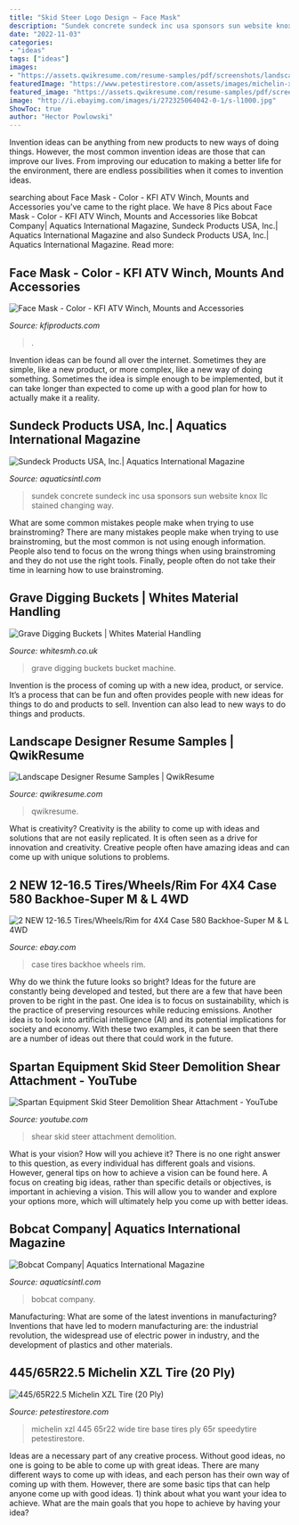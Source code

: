 ```yaml
---
title: "Skid Steer Logo Design ~ Face Mask"
description: "Sundek concrete sundeck inc usa sponsors sun website knox llc stained changing way"
date: "2022-11-03"
categories:
- "ideas"
tags: ["ideas"]
images:
- "https://assets.qwikresume.com/resume-samples/pdf/screenshots/landscape-designer-1576576553-pdf.jpg"
featuredImage: "https://www.petestirestore.com/assets/images/michelin-xzl-wide-base-tire.jpg"
featured_image: "https://assets.qwikresume.com/resume-samples/pdf/screenshots/landscape-designer-1576576553-pdf.jpg"
image: "http://i.ebayimg.com/images/i/272325064042-0-1/s-l1000.jpg"
ShowToc: true
author: "Hector Powlowski"
---
```



Invention ideas can be anything from new products to new ways of doing things. However, the most common invention ideas are those that can improve our lives. From improving our education to making a better life for the environment, there are endless possibilities when it comes to invention ideas.

	

		
searching about Face Mask - Color - KFI ATV Winch, Mounts and Accessories you've came to the right place. We have 8 Pics about Face Mask - Color - KFI ATV Winch, Mounts and Accessories like Bobcat Company| Aquatics International Magazine, Sundeck Products USA, Inc.| Aquatics International Magazine and also Sundeck Products USA, Inc.| Aquatics International Magazine. Read more:
		
    
## Face Mask - Color - KFI ATV Winch, Mounts And Accessories

<img loading=lazy src="https://kfiproducts.com/images/source/Apparel/FM-CLR-02-01.jpg" onerror="this.onerror=null;this.src='https://tse4.mm.bing.net/th?id=OIP.4JSN9BwXHs4VzriUO72DCAHaHa&amp;pid=15.1';" alt="Face Mask - Color - KFI ATV Winch, Mounts and Accessories">

_Source: kfiproducts.com_

>. 

	

Invention ideas can be found all over the internet. Sometimes they are simple, like a new product, or more complex, like a new way of doing something. Sometimes the idea is simple enough to be implemented, but it can take longer than expected to come up with a good plan for how to actually make it a reality.

    
## Sundeck Products USA, Inc.| Aquatics International Magazine

<img loading=lazy src="https://cdnassets.hw.net/9a/70/cad209dc4f2d9d0a784dbd2bb502/sundek-logo.png" onerror="this.onerror=null;this.src='https://tse2.mm.bing.net/th?id=OIP.1XC5RTX4BaTaKUE-nobmxwHaFX&amp;pid=15.1';" alt="Sundeck Products USA, Inc.| Aquatics International Magazine">

_Source: aquaticsintl.com_

>sundek concrete sundeck inc usa sponsors sun website knox llc stained changing way. 

	

What are some common mistakes people make when trying to use brainstroming?
There are many mistakes people make when trying to use brainstroming, but the most common is not using enough information. People also tend to focus on the wrong things when using brainstroming and they do not use the right tools. Finally, people often do not take their time in learning how to use brainstroming.

    
## Grave Digging Buckets | Whites Material Handling

<img loading=lazy src="https://www.whitesmh.co.uk/tiffkaa/gallery/69/292.jpg" onerror="this.onerror=null;this.src='https://tse4.mm.bing.net/th?id=OIP.GRCKug2tNQ6URiqgWdsv0QHaJ4&amp;pid=15.1';" alt="Grave Digging Buckets | Whites Material Handling">

_Source: whitesmh.co.uk_

>grave digging buckets bucket machine. 

	

Invention is the process of coming up with a new idea, product, or service. It’s a process that can be fun and often provides people with new ideas for things to do and products to sell. Invention can also lead to new ways to do things and products.

    
## Landscape Designer Resume Samples | QwikResume

<img loading=lazy src="https://assets.qwikresume.com/resume-samples/pdf/screenshots/landscape-designer-1576576553-pdf.jpg" onerror="this.onerror=null;this.src='https://tse4.mm.bing.net/th?id=OIP.m5RPBtRjXZRXjrNcqg5o2gHaKe&amp;pid=15.1';" alt="Landscape Designer Resume Samples | QwikResume">

_Source: qwikresume.com_

>qwikresume. 

	

What is creativity?
Creativity is the ability to come up with ideas and solutions that are not easily replicated. It is often seen as a drive for innovation and creativity. Creative people often have amazing ideas and can come up with unique solutions to problems.

    
## 2 NEW 12-16.5 Tires/Wheels/Rim For 4X4 Case 580 Backhoe-Super M &amp; L 4WD

<img loading=lazy src="http://i.ebayimg.com/images/i/272325064042-0-1/s-l1000.jpg" onerror="this.onerror=null;this.src='https://tse4.mm.bing.net/th?id=OIP.QV0VCWIt3r2pSaHVeRiIgQHaJ4&amp;pid=15.1';" alt="2 NEW 12-16.5 Tires/Wheels/Rim for 4X4 Case 580 Backhoe-Super M &amp; L 4WD">

_Source: ebay.com_

>case tires backhoe wheels rim. 

	

Why do we think the future looks so bright?
Ideas for the future are constantly being developed and tested, but there are a few that have been proven to be right in the past. One idea is to focus on sustainability, which is the practice of preserving resources while reducing emissions. Another idea is to look into artificial intelligence (AI) and its potential implications for society and economy. With these two examples, it can be seen that there are a number of ideas out there that could work in the future.

    
## Spartan Equipment Skid Steer Demolition Shear Attachment - YouTube

<img loading=lazy src="https://i.ytimg.com/vi/XVzx8-JAAk0/hqdefault.jpg" onerror="this.onerror=null;this.src='https://tse4.mm.bing.net/th?id=OIP.6lsS9th56nnGUkhBRHVREQHaFj&amp;pid=15.1';" alt="Spartan Equipment Skid Steer Demolition Shear Attachment - YouTube">

_Source: youtube.com_

>shear skid steer attachment demolition. 

	

What is your vision? How will you achieve it?
There is no one right answer to this question, as every individual has different goals and visions. However, general tips on how to achieve a vision can be found here. A focus on creating big ideas, rather than specific details or objectives, is important in achieving a vision. This will allow you to wander and explore your options more, which will ultimately help you come up with better ideas.

    
## Bobcat Company| Aquatics International Magazine

<img loading=lazy src="https://cdnassets.hw.net/f0/7d/14ba845140128ecc04783564c4a1/bobcat-logo.png" onerror="this.onerror=null;this.src='https://tse1.mm.bing.net/th?id=OIP.ohUeTaPLjN5MZ_ClLuOvKwHaCs&amp;pid=15.1';" alt="Bobcat Company| Aquatics International Magazine">

_Source: aquaticsintl.com_

>bobcat company. 

	

Manufacturing: What are some of the latest inventions in manufacturing?
Inventions that have led to modern manufacturing are: the industrial revolution, the widespread use of electric power in industry, and the development of plastics and other materials.

    
## 445/65R22.5 Michelin XZL Tire (20 Ply)

<img loading=lazy src="https://www.petestirestore.com/assets/images/michelin-xzl-wide-base-tire.jpg" onerror="this.onerror=null;this.src='https://tse3.mm.bing.net/th?id=OIP.LXqMo2Tl4TEToMQLIxk1PwHaLo&amp;pid=15.1';" alt="445/65R22.5 Michelin XZL Tire (20 Ply)">

_Source: petestirestore.com_

>michelin xzl 445 65r22 wide tire base tires ply 65r speedytire petestirestore. 

	

Ideas are a necessary part of any creative process. Without good ideas, no one is going to be able to come up with great ideas. There are many different ways to come up with ideas, and each person has their own way of coming up with them. However, there are some basic tips that can help anyone come up with good ideas. 1) think about what you want your idea to achieve. What are the main goals that you hope to achieve by having your idea?

